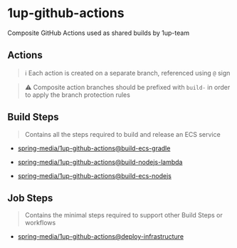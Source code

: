 # 1up-github-actions
Composite GitHub Actions used as shared builds by 1up-team


## Actions
> ℹ️ Each action is created on a separate branch, referenced using 
> `@` sign

> ⚠️ Composite action branches should be prefixed with `build-` in order to apply
> the branch protection rules


## Build Steps
> Contains all the steps required to build and release an ECS service

- [spring-media/1up-github-actions@build-ecs-gradle](https://github.com/spring-media/1up-github-actions/tree/build-ecs-gradle)

- [spring-media/1up-github-actions@build-nodejs-lambda](https://github.com/spring-media/1up-github-actions/tree/build-nodejs-lambda)

- [spring-media/1up-github-actions@build-ecs-nodejs](https://github.com/spring-media/1up-github-actions/tree/spring-media/build-ecs-nodejs)


## Job Steps
> Contains the minimal steps required to support other Build Steps or workflows

- [spring-media/1up-github-actions@deploy-infrastructure](https://github.com/spring-media/1up-github-actions/tree/deploy-infrastructure)

